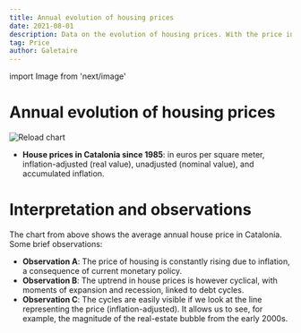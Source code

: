 ```yaml
---
title: Annual evolution of housing prices
date: 2021-08-01
description: Data on the evolution of housing prices. With the price in euros per m2 adjusted for inflation, unadjusted, and with the sum in euros of accumulated inflation.
tag: Price
author: Galetaire
---
```


import Image from 'next/image'

# Annual evolution of housing prices

<Image
  src="/images/preuhistoric.png"
  alt="Reload chart"
  width={1382}
  height={589}
  priority
  className="next-image"
/>

- **House prices in Catalonia since 1985**: in euros per square meter, inflation-adjusted (real value), unadjusted (nominal value), and accumulated inflation.

# Interpretation and observations

The chart from above shows the average annual house price in Catalonia. Some brief observations:

- **Observation A**: The price of housing is constantly rising due to inflation, a consequence of current monetary policy.
- **Observation B**: The uptrend in house prices is however cyclical, with moments of expansion and recession, linked to debt cycles.
- **Observation C**: The cycles are easily visible if we look at the line representing the price (inflation-adjusted). It allows us to see, for example, the magnitude of the real-estate bubble from the early 2000s.
